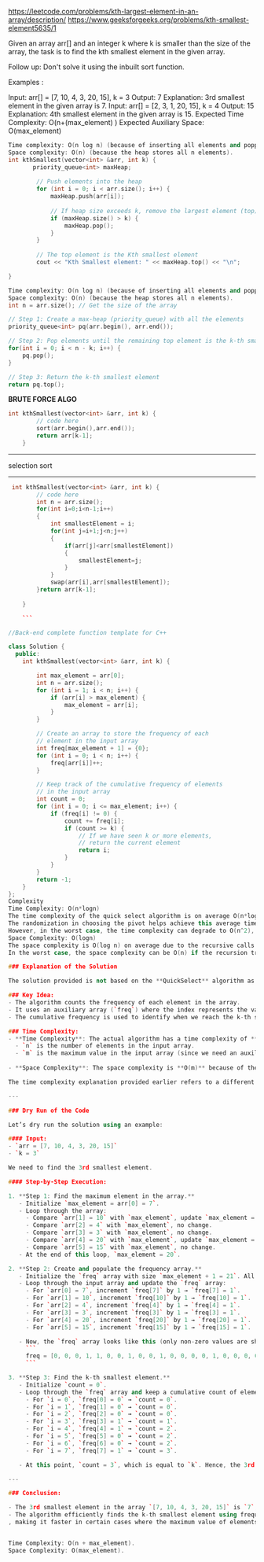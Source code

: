 https://leetcode.com/problems/kth-largest-element-in-an-array/description/
https://www.geeksforgeeks.org/problems/kth-smallest-element5635/1



Given an array arr[] and an integer k where k is smaller than the size of the array, the task is to find the kth smallest element in the given array.

Follow up: Don't solve it using the inbuilt sort function.

Examples :

Input: arr[] = [7, 10, 4, 3, 20, 15], k = 3
Output:  7
Explanation: 3rd smallest element in the given array is 7.
Input: arr[] = [2, 3, 1, 20, 15], k = 4 
Output: 15
Explanation: 4th smallest element in the given array is 15.
Expected Time Complexity: O(n+(max_element) )
Expected Auxiliary Space: O(max_element)

```cpp
Time complexity: O(n log n) (because of inserting all elements and popping from the heap).
Space complexity: O(n) (because the heap stores all n elements).
int kthSmallest(vector<int> &arr, int k) {
       priority_queue<int> maxHeap;
        
        // Push elements into the heap
        for (int i = 0; i < arr.size(); i++) {
            maxHeap.push(arr[i]);
            
            // If heap size exceeds k, remove the largest element (top)
            if (maxHeap.size() > k) {
                maxHeap.pop();
            }
        }
        
        // The top element is the Kth smallest element
        cout << "Kth Smallest element: " << maxHeap.top() << "\n";

}
```

```cpp
Time complexity: O(n log n) (because of inserting all elements and popping from the heap).
Space complexity: O(n) (because the heap stores all n elements).
int n = arr.size(); // Get the size of the array

// Step 1: Create a max-heap (priority_queue) with all the elements
priority_queue<int> pq(arr.begin(), arr.end()); 

// Step 2: Pop elements until the remaining top element is the k-th smallest
for(int i = 0; i < n - k; i++) {
    pq.pop(); 
}

// Step 3: Return the k-th smallest element
return pq.top(); 

```


**BRUTE FORCE ALGO**
```cpp
int kthSmallest(vector<int> &arr, int k) {
        // code here
        sort(arr.begin(),arr.end());
        return arr[k-1];
    }
 ```

---

selection sort


---


```cpp
 int kthSmallest(vector<int> &arr, int k) {
        // code here
        int n = arr.size();
        for(int i=0;i<n-1;i++)
        {
            int smallestElement = i;
            for(int j=i+1;j<n;j++)
            {
                if(arr[j]<arr[smallestElement])
                {
                    smallestElement=j;
                }
            }
            swap(arr[i],arr[smallestElement]);
        }return arr[k-1];
        
    }

    ```

//Back-end complete function template for C++

class Solution {
  public:
    int kthSmallest(vector<int> &arr, int k) {

        int max_element = arr[0];
        int n = arr.size();
        for (int i = 1; i < n; i++) {
            if (arr[i] > max_element) {
                max_element = arr[i];
            }
        }

        // Create an array to store the frequency of each
        // element in the input array
        int freq[max_element + 1] = {0};
        for (int i = 0; i < n; i++) {
            freq[arr[i]]++;
        }

        // Keep track of the cumulative frequency of elements
        // in the input array
        int count = 0;
        for (int i = 0; i <= max_element; i++) {
            if (freq[i] != 0) {
                count += freq[i];
                if (count >= k) {
                    // If we have seen k or more elements,
                    // return the current element
                    return i;
                }
            }
        }
        return -1;
    }
};
Complexity
Time Complexity: O(n*logn)
The time complexity of the quick select algorithm is on average O(n*logn), where 'n' is the number of elements in the array.
The randomization in choosing the pivot helps achieve this average time complexity.
However, in the worst case, the time complexity can degrade to O(n^2), but this is rare and occurs when consistently bad pivots are chosen.
Space Complexity: O(logn)
The space complexity is O(log n) on average due to the recursive calls in the call stack.
In the worst case, the space complexity can be O(n) if the recursion tree is skewed, but again, this is uncommon.

### Explanation of the Solution

The solution provided is not based on the **QuickSelect** algorithm as mentioned in the time complexity explanation but is instead a **frequency counting algorithm**. Let’s go through the actual algorithm and its dry run to understand the steps and the logic clearly.

### Key Idea:
- The algorithm counts the frequency of each element in the array.
- It uses an auxiliary array (`freq`) where the index represents the value of the elements, and the value at each index represents the count of occurrences of that element.
- The cumulative frequency is used to identify when we reach the k-th smallest element.

### Time Complexity:
- **Time Complexity**: The actual algorithm has a time complexity of **O(n + m)**, where:
  - `n` is the number of elements in the input array.
  - `m` is the maximum value in the input array (since we need an auxiliary array to count frequencies up to the maximum element).
  
- **Space Complexity**: The space complexity is **O(m)** because of the `freq` array, where `m` is the maximum value in the array.

The time complexity explanation provided earlier refers to a different algorithm (likely QuickSelect), but the provided solution uses frequency counting. So the correct time complexity for this solution is **O(n + m)**, not **O(n log n)**.

---

### Dry Run of the Code

Let’s dry run the solution using an example:

#### Input:
- `arr = [7, 10, 4, 3, 20, 15]`
- `k = 3`

We need to find the 3rd smallest element.

#### Step-by-Step Execution:

1. **Step 1: Find the maximum element in the array.**
   - Initialize `max_element = arr[0] = 7`.
   - Loop through the array:
     - Compare `arr[1] = 10` with `max_element`, update `max_element = 10`.
     - Compare `arr[2] = 4` with `max_element`, no change.
     - Compare `arr[3] = 3` with `max_element`, no change.
     - Compare `arr[4] = 20` with `max_element`, update `max_element = 20`.
     - Compare `arr[5] = 15` with `max_element`, no change.
   - At the end of this loop, `max_element = 20`.

2. **Step 2: Create and populate the frequency array.**
   - Initialize the `freq` array with size `max_element + 1 = 21`. All elements in `freq` are initially 0.
   - Loop through the input array and update the `freq` array:
     - For `arr[0] = 7`, increment `freq[7]` by 1 → `freq[7] = 1`.
     - For `arr[1] = 10`, increment `freq[10]` by 1 → `freq[10] = 1`.
     - For `arr[2] = 4`, increment `freq[4]` by 1 → `freq[4] = 1`.
     - For `arr[3] = 3`, increment `freq[3]` by 1 → `freq[3] = 1`.
     - For `arr[4] = 20`, increment `freq[20]` by 1 → `freq[20] = 1`.
     - For `arr[5] = 15`, increment `freq[15]` by 1 → `freq[15] = 1`.

   - Now, the `freq` array looks like this (only non-zero values are shown for clarity):
     ```
     freq = [0, 0, 0, 1, 1, 0, 0, 1, 0, 0, 1, 0, 0, 0, 0, 1, 0, 0, 0, 0, 1]
     ```

3. **Step 3: Find the k-th smallest element.**
   - Initialize `count = 0`.
   - Loop through the `freq` array and keep a cumulative count of elements:
     - For `i = 0`, `freq[0] = 0` → `count = 0`.
     - For `i = 1`, `freq[1] = 0` → `count = 0`.
     - For `i = 2`, `freq[2] = 0` → `count = 0`.
     - For `i = 3`, `freq[3] = 1` → `count = 1`.
     - For `i = 4`, `freq[4] = 1` → `count = 2`.
     - For `i = 5`, `freq[5] = 0` → `count = 2`.
     - For `i = 6`, `freq[6] = 0` → `count = 2`.
     - For `i = 7`, `freq[7] = 1` → `count = 3`.

   - At this point, `count = 3`, which is equal to `k`. Hence, the 3rd smallest element is `i = 7`.

---

### Conclusion:

- The 3rd smallest element in the array `[7, 10, 4, 3, 20, 15]` is `7`, which is returned as the result.
- The algorithm efficiently finds the k-th smallest element using frequency counting without the need to sort the array
, making it faster in certain cases where the maximum value of elements (`max_element`) is not excessively large.


Time Complexity: O(n + max_element).
Space Complexity: O(max_element).

  
